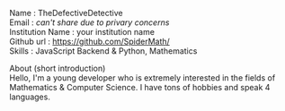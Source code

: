 Name : TheDefectiveDetective <br/>
Email : _can't share due to privary concerns_ <br/>
Institution Name : your institution name <br/>
Github url : https://github.com/SpiderMath/ <br/>
Skills : JavaScript Backend & Python, Mathematics <br/>

About (short introduction)<br/>
Hello, I'm a young developer who is extremely interested in the fields of Mathematics & Computer Science. I have tons of hobbies and speak 4 languages.
